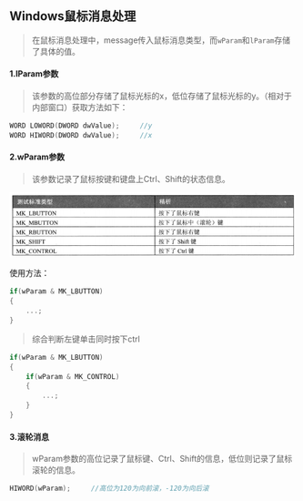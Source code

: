 ## Windows鼠标消息处理

> 在鼠标消息处理中，message传入鼠标消息类型，而`wParam`和`lParam`存储了具体的值。

#### 1.lParam参数

> 该参数的高位部分存储了鼠标光标的x，低位存储了鼠标光标的y。（相对于内部窗口）获取方法如下：

```C++
WORD LOWORD(DWORD dwValue);		//y
WORD HIWORD(DWORD dwValue);		//x
```

#### 2.wParam参数

> 该参数记录了鼠标按键和键盘上Ctrl、Shift的状态信息。

![](picture/lParam.png)

使用方法：

```C++
if(wParam & MK_LBUTTON)
{
    ...;
}
```

> 综合判断左键单击同时按下ctrl

```C++
if(wParam & MK_LBUTTON)
{
    if(wParam & MK_CONTROL)
    {
        ...;
    }
}
```

#### 3.滚轮消息

> wParam参数的高位记录了鼠标键、Ctrl、Shift的信息，低位则记录了鼠标滚轮的信息。

```C++
HIWORD(wParam);		//高位为120为向前滚，-120为向后滚
```

